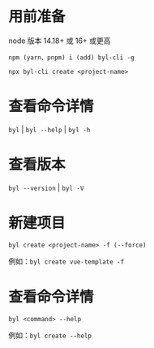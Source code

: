 # 用前准备

node 版本 14.18+ 或 16+ 或更高

`npm (yarn、pnpm) i (add) byl-cli -g`

`npx byl-cli create <project-name>`

# 查看命令详情

`byl` | `byl --help` | `byl -h`

# 查看版本

`byl --version` | `byl -V`

# 新建项目

`byl create <project-name> -f (--force)` 

例如：`byl create vue-template -f`
# 查看命令详情

`byl <command> --help`

例如：`byl create --help`
